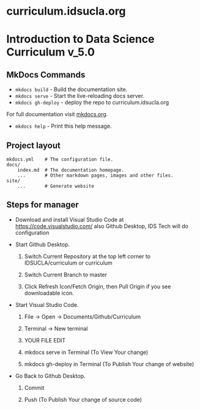 # curriculum.idsucla.org
 
# Introduction to Data Science Curriculum v_5.0

## MkDocs Commands

* `mkdocs build` - Build the documentation site.
* `mkdocs serve` - Start the live-reloading docs server.
* `mkdocs gh-deploy` - deploy the repo to curriculum.idsucla.org

For full documentation visit [mkdocs.org](https://mkdocs.org).
* `mkdocs help` - Print this help message.

## Project layout

    mkdocs.yml    # The configuration file.
    docs/
        index.md  # The documentation homepage.
        ...       # Other markdown pages, images and other files.
    site/
        ...       # Generate website
		
## Steps for manager

* Download and install Visual Studio Code at https://code.visualstudio.com/ also Github Desktop, IDS Tech will do configuration

* Start Github Desktop. 

	1. Switch Current Repository at the top left corner to IDSUCLA/curriculum or curriculum
	
	2. Switch Current Branch to master
	
	3. Click Refresh Icon/Fetch Origin, then Pull Origin if you see downloadable icon. 
	
* Start Visual Studio Code.
	
	1. File -> Open -> Documents/Github/Curriculum
	
	2. Terminal -> New terminal
	
	3. YOUR FILE EDIT
	
	4. mkdocs serve in Terminal (To View Your change)
	
	5. mkdocs gh-deploy in Terminal (To Publish Your change of website)

* Go Back to Github Desktop. 

	1. Commit
	
	2. Push (To Publish Your change of source code)